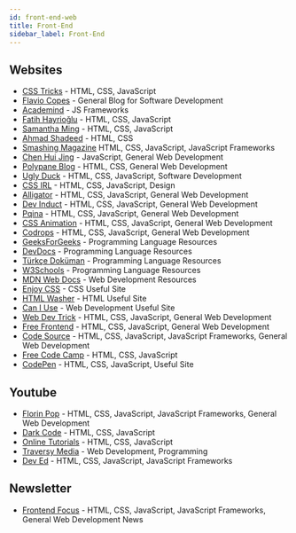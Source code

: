 ```yaml
---
id: front-end-web
title: Front-End
sidebar_label: Front-End
---
```


## Websites

- [CSS Tricks](https://css-tricks.com/ "CSS Tricks") - HTML, CSS, JavaScript
- [Flavio Copes](https://flaviocopes.com "Flavio Copes") - General Blog for Software Development
- [Academind](https://academind.com/ "Academind") - JS Frameworks
- [Fatih Hayrioğlu](https://fatihhayrioglu.com/ "Fatih Hayrioğlu") - HTML, CSS, JavaScript
- [Samantha Ming](https://www.samanthaming.com/ "Samantha Ming") - HTML, CSS, JavaScript
- [Ahmad Shadeed](https://ishadeed.com/ "Ahmad Shadeed") - HTML, CSS
- [Smashing Magazine](https://www.smashingmagazine.com/ "Smashing Magazine") HTML, CSS, JavaScript, JavaScript Frameworks
- [Chen Hui Jing](https://chenhuijing.com/ "Chen Hui Jing") - JavaScript, General Web Development
- [Polypane Blog](https://polypane.app/blog/ "Polypane Blog") - HTML, CSS, General Web Development
- [Ugly Duck](https://uglyduck.ca/articles/ "Ugly Duck") - HTML, CSS, JavaScript, Software Development
- [CSS IRL](https://css-irl.info/ "CSS IRL") - HTML, CSS, JavaScript, Design
- [Alligator](https://alligator.io/ "Alligator") - HTML, CSS, JavaScript, General Web Development
- [Dev Induct](https://devinduct.com/ "Dev Induct") - HTML, CSS, JavaScript, General Web Development
- [Pqina](https://pqina.nl/ "Pqina") - HTML, CSS, JavaScript, General Web Development
- [CSS Animation](https://cssanimation.rocks/ "CSS Animation") - HTML, CSS, JavaScript, General Web Development
- [Codrops](https://tympanus.net/codrops/ "Codrops") - HTML, CSS, JavaScript, General Web Development
- [GeeksForGeeks](https://www.geeksforgeeks.org/ "GeeksForGeeks") - Programming Language Resources
- [DevDocs](https://devdocs.io/ "DevDocs") - Programming Language Resources
- [Türkçe Doküman](https://turkcedokuman.com/ "Türkçe Doküman") - Programming Language Resources
- [W3Schools](https://turkcedokuman.com/ "W3Schools") - Programming Language Resources
- [MDN Web Docs](https://developer.mozilla.org/tr/ "MDN Web Docs") - Web Development Resources
- [Enjoy CSS](https://enjoycss.com/ "EnjoyCSS") - CSS Useful Site
- [HTML Washer](https://www.htmlwasher.com/ "HTML Washer") - HTML Useful Site
- [Can I Use](https://caniuse.com/ "Can I Use") - Web Development Useful Site
- [Web Dev Trick](https://webdevtrick.com/ "Web Dev Trick") - HTML, CSS, JavaScript, General Web Development
- [Free Frontend](https://freefrontend.com/ "Free Frontend") - HTML, CSS, JavaScript, General Web Development
- [Code Source](https://codesource.io/ "CodeSource") - HTML, CSS, JavaScript, JavaScript Frameworks, General Web Development
- [Free Code Camp](https://www.freecodecamp.org/ "freeCodeCamp") - HTML, CSS, JavaScript
- [CodePen](https://codepen.io/ "CodePen") - HTML, CSS, JavaScript, Useful Site

## Youtube

- [Florin Pop](https://www.youtube.com/channel/UCeU-1X402kT-JlLdAitxSMA "Florin Pop") - HTML, CSS, JavaScript, JavaScript Frameworks, General Web Development
- [Dark Code](https://www.youtube.com/channel/UCD3KVjbb7aq2OiOffuungzw "DarkCode") - HTML, CSS, JavaScript
- [Online Tutorials](https://www.youtube.com/channel/UCbwXnUipZsLfUckBPsC7Jog "Online Tutorials") - HTML, CSS, JavaScript
- [Traversy Media](https://www.youtube.com/user/TechGuyWeb "TraversyMedia") - Web Development, Programming
- [Dev Ed](https://www.youtube.com/channel/UClb90NQQcskPUGDIXsQEz5Q "Dev Ed") - HTML, CSS, JavaScript, JavaScript Frameworks

## Newsletter

- [Frontend Focus](https://frontendfoc.us/ "Frontend Focus") - HTML, CSS, JavaScript, JavaScript Frameworks, General Web Development News
